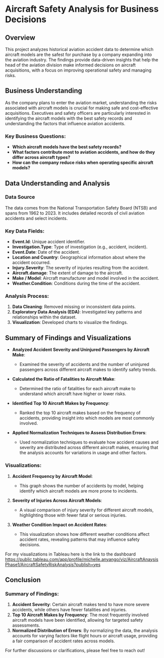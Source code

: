 
# Aircraft Safety Analysis for Business Decisions

## Overview
This project analyzes historical aviation accident data to determine which aircraft models are the safest for purchase by a company expanding into the aviation industry. The findings provide data-driven insights that help the head of the aviation division make informed decisions on aircraft acquisitions, with a focus on improving operational safety and managing risks.

## Business Understanding
As the company plans to enter the aviation market, understanding the risks associated with aircraft models is crucial for making safe and cost-effective acquisitions. Executives and safety officers are particularly interested in identifying the aircraft models with the best safety records and understanding the factors that influence aviation accidents.

### Key Business Questions:
- **Which aircraft models have the best safety records?**
- **What factors contribute most to aviation accidents, and how do they differ across aircraft types?**
- **How can the company reduce risks when operating specific aircraft models?**

## Data Understanding and Analysis

### Data Source
The data comes from the National Transportation Safety Board (NTSB) and spans from 1962 to 2023. It includes detailed records of civil aviation accidents and select incidents.

### Key Data Fields:
- **Event.Id**: Unique accident identifier.
- **Investigation.Type**: Type of investigation (e.g., accident, incident).
- **Event.Date**: Date of the accident.
- **Location and Country**: Geographical information about where the accident occurred.
- **Injury.Severity**: The severity of injuries resulting from the accident.
- **Aircraft.damage**: The extent of damage to the aircraft.
- **Make / Model**: Aircraft manufacturer and model involved in the accident.
- **Weather.Condition**: Conditions during the time of the accident.

### Analysis Process:
1. **Data Cleaning**: Removed missing or inconsistent data points.
2. **Exploratory Data Analysis (EDA)**: Investigated key patterns and relationships within the dataset.
3. **Visualization**: Developed charts to visualize the findings.

## Summary of Findings and Visualizations

- **Analyzed Accident Severity and Uninjured Passengers by Aircraft Make**:
    - Examined the severity of accidents and the number of uninjured passengers across different aircraft makes to identify safety trends.
  
- **Calculated the Ratio of Fatalities to Aircraft Make**:
    - Determined the ratio of fatalities for each aircraft make to understand which aircraft have higher or lower risks.
  
- **Identified Top 10 Aircraft Makes by Frequency**:
    - Ranked the top 10 aircraft makes based on the frequency of accidents, providing insight into which models are most commonly involved.
  
- **Applied Normalization Techniques to Assess Distribution Errors**:
    - Used normalization techniques to evaluate how accident causes and severity are distributed across different aircraft makes, ensuring that the analysis accounts for variations in usage and other factors.

### Visualizations:

1. **Accident Frequency by Aircraft Model**:
   - This graph shows the number of accidents by model, helping identify which aircraft models are more prone to incidents.

2. **Severity of Injuries Across Aircraft Models**:
   - A visual comparison of injury severity for different aircraft models, highlighting those with fewer fatal or serious injuries.

3. **Weather Condition Impact on Accident Rates**:
   - This visualization shows how different weather conditions affect accident rates, revealing patterns that may influence safety decisions.
     
 For my visualizations in Tableau here is the link  to the dashboard 
https://public.tableau.com/app/profile/michelle.anyango/viz/AircraftAnaysisPhase1/AircraftSafetyRiskAnalysis?publish=yes

## Conclusion

### Summary of Findings:
1. **Accident Severity**: Certain aircraft makes tend to have more severe accidents, while others have fewer fatalities and injuries.
2. **Top 10 Aircraft Makes by Frequency**: The most frequently involved aircraft models have been identified, allowing for targeted safety assessments.
3. **Normalized Distribution of Errors**: By normalizing the data, the analysis accounts for varying factors like flight hours or aircraft usage, providing a fair comparison of accident rates across models.

For further discussions or clarifications, please feel free to reach out!
